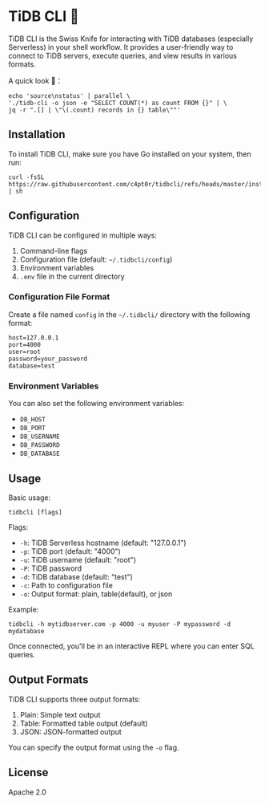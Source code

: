 # TiDB CLI 🧰

TiDB CLI is the Swiss Knife for interacting with TiDB databases (especially Serverless) in your shell workflow. It provides a user-friendly way to connect to TiDB servers, execute queries, and view results in various formats.

A quick look 👀：

```
echo 'source\nstatus' | parallel \
'./tidb-cli -o json -e "SELECT COUNT(*) as count FROM {}" | \
jq -r ".[] | \"\(.count) records in {} table\""'
```

## Installation

To install TiDB CLI, make sure you have Go installed on your system, then run:

```
curl -fsSL https://raw.githubusercontent.com/c4pt0r/tidbcli/refs/heads/master/install.sh | sh
```

## Configuration

TiDB CLI can be configured in multiple ways:

1. Command-line flags
2. Configuration file (default: `~/.tidbcli/config`)
3. Environment variables
4. `.env` file in the current directory

### Configuration File Format

Create a file named `config` in the `~/.tidbcli/` directory with the following format:

```
host=127.0.0.1
port=4000
user=root
password=your_password
database=test
```

### Environment Variables

You can also set the following environment variables:

- `DB_HOST`
- `DB_PORT`
- `DB_USERNAME`
- `DB_PASSWORD`
- `DB_DATABASE`

## Usage

Basic usage:

```
tidbcli [flags]
```

Flags:

- `-h`: TiDB Serverless hostname (default: "127.0.0.1")
- `-p`: TiDB port (default: "4000")
- `-u`: TiDB username (default: "root")
- `-P`: TiDB password
- `-d`: TiDB database (default: "test")
- `-c`: Path to configuration file
- `-o`: Output format: plain, table(default), or json

Example:

```
tidbcli -h mytidbserver.com -p 4000 -u myuser -P mypassword -d mydatabase
```

Once connected, you'll be in an interactive REPL where you can enter SQL queries.

## Output Formats

TiDB CLI supports three output formats:

1. Plain: Simple text output
2. Table: Formatted table output (default)
3. JSON: JSON-formatted output

You can specify the output format using the `-o` flag.

## License

Apache 2.0
